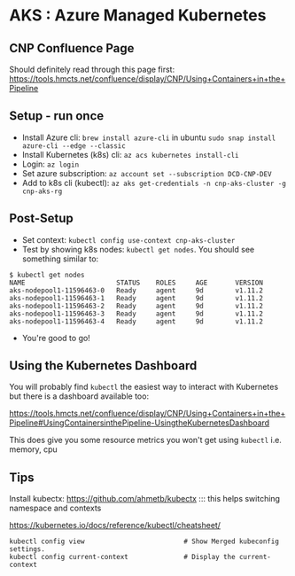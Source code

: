 # AKS : Azure Managed Kubernetes

## CNP Confluence Page

Should definitely read through this page first: https://tools.hmcts.net/confluence/display/CNP/Using+Containers+in+the+Pipeline

## Setup - run once

- Install Azure cli: `brew install azure-cli`   in ubuntu `sudo snap install azure-cli --edge --classic`
- Install Kubernetes (k8s) cli: `az acs kubernetes install-cli`
- Login: `az login`
- Set azure subscription:  `az account set --subscription DCD-CNP-DEV`
- Add to k8s cli (kubectl): `az aks get-credentials -n cnp-aks-cluster -g cnp-aks-rg`

## Post-Setup

- Set context: `kubectl config use-context cnp-aks-cluster`
- Test by showing k8s nodes: `kubectl get nodes`. You should see something similar to: 
``` 
$ kubectl get nodes
NAME                       STATUS    ROLES     AGE       VERSION
aks-nodepool1-11596463-0   Ready     agent     9d        v1.11.2
aks-nodepool1-11596463-1   Ready     agent     9d        v1.11.2
aks-nodepool1-11596463-2   Ready     agent     9d        v1.11.2
aks-nodepool1-11596463-3   Ready     agent     9d        v1.11.2
aks-nodepool1-11596463-4   Ready     agent     9d        v1.11.2
```
- You're good to go!

## Using the Kubernetes Dashboard

You will probably find `kubectl` the easiest way to interact with Kubernetes but there
is a dashboard available too:

https://tools.hmcts.net/confluence/display/CNP/Using+Containers+in+the+Pipeline#UsingContainersinthePipeline-UsingtheKubernetesDashboard

This does give you some resource metrics you won't get using `kubectl` i.e. memory, cpu

## Tips

Install kubectx: https://github.com/ahmetb/kubectx ::: this helps switching namespace and contexts

https://kubernetes.io/docs/reference/kubectl/cheatsheet/

```
kubectl config view                         # Show Merged kubeconfig settings.
kubectl config current-context              # Display the current-context
```
